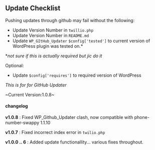 Update Checklist
-------------
Pushing updates through github may fail without the following:

+ Update Version Number in `twillio.php`
+ Update Version Number in `README.md`
+ Update `WP_GItHub_Updater` `$config['tested']` to current version of WordPress plugin was tested on.*
 
**not sure if this is actually required but jic do it*

Optional:
+ Update `$config['requires']` to required version of WordPress

*This is for for GitHub Updater*

~Current Version:1.0.8~

#### changelog

**v1.0.8**
: Fixed WP_Github_Updater clash, now compatible with phone-number-swappy 1.1.10

**v1.0.7**
: Fixed incorrect index error in `twilio.php`

**v1.0.0 .. 6**
: Added update functionallity... various fixes throughout.